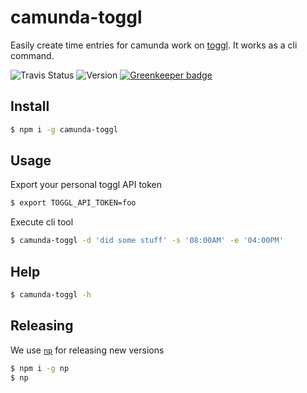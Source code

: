# camunda-toggl

Easily create time entries for camunda work on [toggl](https://toggl.com). It works as a cli command.

![Travis Status](https://travis-ci.org/pinussilvestrus/camunda-toggl.svg?branch=master) ![Version](https://img.shields.io/npm/v/camunda-toggl.svg) [![Greenkeeper badge](https://badges.greenkeeper.io/pinussilvestrus/camunda-toggl.svg)](https://greenkeeper.io/)


## Install

```sh
$ npm i -g camunda-toggl
```

## Usage

Export your personal toggl API token

```sh
$ export TOGGL_API_TOKEN=foo
```

Execute cli tool

```sh
$ camunda-toggl -d 'did some stuff' -s '08:00AM' -e '04:00PM'
```

## Help

```sh
$ camunda-toggl -h
```

## Releasing

We use [`np`](https://github.com/sindresorhus/np) for releasing new versions

```sh
$ npm i -g np
$ np
```

